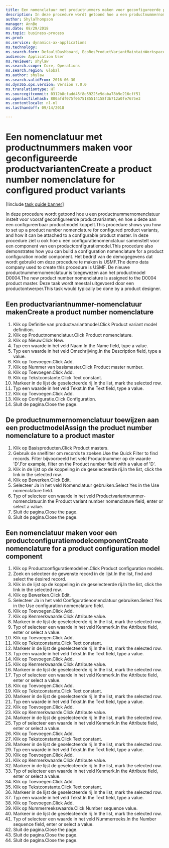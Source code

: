 ```yaml
--- 
title: Een nomenclatuur met productnummers maken voor geconfigureerde productvarianten
description: In deze procedure wordt getoond hoe u een productnummernomenclatuur instelt voor vooraf geconfigureerde productvarianten, en hoe u deze aan een configureerbaar productmodel koppelt.
author: ShylaThompson
manager: AnnBe
ms.date: 08/29/2018
ms.topic: business-process
ms.prod: 
ms.service: dynamics-ax-applications
ms.technology: 
ms.search.form: DefaultDashboard, EcoResProductVariantMaintainWorkspace, EcoResNomenclature, EcoResProductListPage, EcoResProductDetails, PCProductConfigurationModelListPage, PCProductConfigurationModelDetails
audience: Application User
ms.reviewer: shylaw
ms.search.scope: Core, Operations
ms.search.region: Global
ms.author: shylaw
ms.search.validFrom: 2016-06-30
ms.dyn365.ops.version: Version 7.0.0
ms.translationtype: HT
ms.sourcegitcommit: 0312b8cfadd45f8e59225e9daba78b9e216cff51
ms.openlocfilehash: 800afdf075f0675185514158f3b712a0fe7675e3
ms.contentlocale: nl-nl
ms.lasthandoff: 09/14/2018

---
```

# <a name="create-a-product-number-nomenclature-for-configured-product-variants"></a><span data-ttu-id="a4ebc-103">Een nomenclatuur met productnummers maken voor geconfigureerde productvarianten</span><span class="sxs-lookup"><span data-stu-id="a4ebc-103">Create a product number nomenclature for configured product variants</span></span>

[!include [task guide banner](../../includes/task-guide-banner.md)]

<span data-ttu-id="a4ebc-104">In deze procedure wordt getoond hoe u een productnummernomenclatuur instelt voor vooraf geconfigureerde productvarianten, en hoe u deze aan een configureerbaar productmodel koppelt.</span><span class="sxs-lookup"><span data-stu-id="a4ebc-104">This procedure shows you how to set up a product number nomenclature for configured product variants, and how it can be attached to a configurable product master.</span></span> <span data-ttu-id="a4ebc-105">In deze procedure ziet u ook hoe u een configuratienomenclatuur samenstelt voor een component van een productconfiguratiemodel.</span><span class="sxs-lookup"><span data-stu-id="a4ebc-105">This procedure also demonstrates how you can build a configuration nomenclature for a product configuration model component.</span></span> <span data-ttu-id="a4ebc-106">Het bedrijf van de demogegevens dat wordt gebruikt om deze procedure te maken is USMF.</span><span class="sxs-lookup"><span data-stu-id="a4ebc-106">The demo data company used to create this procedure is USMF.</span></span> <span data-ttu-id="a4ebc-107">De nieuwe productnummernomenclatuur is toegewezen aan het productmodel D0004.</span><span class="sxs-lookup"><span data-stu-id="a4ebc-107">The new product number nomenclature is assigned to the D0004 product master.</span></span> <span data-ttu-id="a4ebc-108">Deze taak wordt meestal uitgevoerd door een productontwerper.</span><span class="sxs-lookup"><span data-stu-id="a4ebc-108">This task would typically be done by a product designer.</span></span>


## <a name="create-a-product-number-nomenclature"></a><span data-ttu-id="a4ebc-109">Een productvariantnummer-nomenclatuur maken</span><span class="sxs-lookup"><span data-stu-id="a4ebc-109">Create a product number nomenclature</span></span>
1. <span data-ttu-id="a4ebc-110">Klik op Definitie van productvariantmodel.</span><span class="sxs-lookup"><span data-stu-id="a4ebc-110">Click Product variant model definition.</span></span>
2. <span data-ttu-id="a4ebc-111">Klik op Productnomenclatuur.</span><span class="sxs-lookup"><span data-stu-id="a4ebc-111">Click Product nomenclature.</span></span>
3. <span data-ttu-id="a4ebc-112">Klik op Nieuw.</span><span class="sxs-lookup"><span data-stu-id="a4ebc-112">Click New.</span></span>
4. <span data-ttu-id="a4ebc-113">Typ een waarde in het veld Naam.</span><span class="sxs-lookup"><span data-stu-id="a4ebc-113">In the Name field, type a value.</span></span>
5. <span data-ttu-id="a4ebc-114">Typ een waarde in het veld Omschrijving.</span><span class="sxs-lookup"><span data-stu-id="a4ebc-114">In the Description field, type a value.</span></span>
6. <span data-ttu-id="a4ebc-115">Klik op Toevoegen.</span><span class="sxs-lookup"><span data-stu-id="a4ebc-115">Click Add.</span></span>
7. <span data-ttu-id="a4ebc-116">Klik op Nummer van basismaster.</span><span class="sxs-lookup"><span data-stu-id="a4ebc-116">Click Product master number.</span></span>
8. <span data-ttu-id="a4ebc-117">Klik op Toevoegen.</span><span class="sxs-lookup"><span data-stu-id="a4ebc-117">Click Add.</span></span>
9. <span data-ttu-id="a4ebc-118">Klik op Tekstconstante.</span><span class="sxs-lookup"><span data-stu-id="a4ebc-118">Click Text constant.</span></span>
10. <span data-ttu-id="a4ebc-119">Markeer in de lijst de geselecteerde rij.</span><span class="sxs-lookup"><span data-stu-id="a4ebc-119">In the list, mark the selected row.</span></span>
11. <span data-ttu-id="a4ebc-120">Typ een waarde in het veld Tekst.</span><span class="sxs-lookup"><span data-stu-id="a4ebc-120">In the Text field, type a value.</span></span>
12. <span data-ttu-id="a4ebc-121">Klik op Toevoegen.</span><span class="sxs-lookup"><span data-stu-id="a4ebc-121">Click Add.</span></span>
13. <span data-ttu-id="a4ebc-122">Klik op Configuratie.</span><span class="sxs-lookup"><span data-stu-id="a4ebc-122">Click Configuration.</span></span>
14. <span data-ttu-id="a4ebc-123">Sluit de pagina.</span><span class="sxs-lookup"><span data-stu-id="a4ebc-123">Close the page.</span></span>

## <a name="assign-the-product-number-nomenclature-to-a-product-master"></a><span data-ttu-id="a4ebc-124">De productnummernomenclatuur toewijzen aan een productmodel</span><span class="sxs-lookup"><span data-stu-id="a4ebc-124">Assign the product number nomenclature to a product master</span></span>
1. <span data-ttu-id="a4ebc-125">Klik op Basisproducten.</span><span class="sxs-lookup"><span data-stu-id="a4ebc-125">Click Product masters.</span></span>
2. <span data-ttu-id="a4ebc-126">Gebruik de snelfilter om records te zoeken.</span><span class="sxs-lookup"><span data-stu-id="a4ebc-126">Use the Quick Filter to find records.</span></span> <span data-ttu-id="a4ebc-127">Filter bijvoorbeeld het veld Productnummer op de waarde 'D'.</span><span class="sxs-lookup"><span data-stu-id="a4ebc-127">For example, filter on the Product number field with a value of 'D'.</span></span>
3. <span data-ttu-id="a4ebc-128">Klik in de lijst op de koppeling in de geselecteerde rij.</span><span class="sxs-lookup"><span data-stu-id="a4ebc-128">In the list, click the link in the selected row.</span></span>
4. <span data-ttu-id="a4ebc-129">Klik op Bewerken.</span><span class="sxs-lookup"><span data-stu-id="a4ebc-129">Click Edit.</span></span>
5. <span data-ttu-id="a4ebc-130">Selecteer Ja in het veld Nomenclatuur gebruiken.</span><span class="sxs-lookup"><span data-stu-id="a4ebc-130">Select Yes in the Use nomenclature field.</span></span>
6. <span data-ttu-id="a4ebc-131">Typ of selecteer een waarde in het veld Productvariantnummer-nomenclatuur.</span><span class="sxs-lookup"><span data-stu-id="a4ebc-131">In the Product variant number nomenclature field, enter or select a value.</span></span>
7. <span data-ttu-id="a4ebc-132">Sluit de pagina.</span><span class="sxs-lookup"><span data-stu-id="a4ebc-132">Close the page.</span></span>
8. <span data-ttu-id="a4ebc-133">Sluit de pagina.</span><span class="sxs-lookup"><span data-stu-id="a4ebc-133">Close the page.</span></span>

## <a name="create-nomenclature-for-a-product-configuration-model-component"></a><span data-ttu-id="a4ebc-134">Een nomenclatuur maken voor een productconfiguratiemodelcomponent</span><span class="sxs-lookup"><span data-stu-id="a4ebc-134">Create nomenclature for a product configuration model component</span></span>
1. <span data-ttu-id="a4ebc-135">Klik op Productconfiguratiemodellen.</span><span class="sxs-lookup"><span data-stu-id="a4ebc-135">Click Product configuration models.</span></span>
2. <span data-ttu-id="a4ebc-136">Zoek en selecteer de gewenste record in de lijst.</span><span class="sxs-lookup"><span data-stu-id="a4ebc-136">In the list, find and select the desired record.</span></span>
3. <span data-ttu-id="a4ebc-137">Klik in de lijst op de koppeling in de geselecteerde rij.</span><span class="sxs-lookup"><span data-stu-id="a4ebc-137">In the list, click the link in the selected row.</span></span>
4. <span data-ttu-id="a4ebc-138">Klik op Bewerken.</span><span class="sxs-lookup"><span data-stu-id="a4ebc-138">Click Edit.</span></span>
5. <span data-ttu-id="a4ebc-139">Selecteer Ja in het veld Configuratienomenclatuur gebruiken.</span><span class="sxs-lookup"><span data-stu-id="a4ebc-139">Select Yes in the Use configuration nomenclature field.</span></span>
6. <span data-ttu-id="a4ebc-140">Klik op Toevoegen.</span><span class="sxs-lookup"><span data-stu-id="a4ebc-140">Click Add.</span></span>
7. <span data-ttu-id="a4ebc-141">Klik op Kenmerkwaarde.</span><span class="sxs-lookup"><span data-stu-id="a4ebc-141">Click Attribute value.</span></span>
8. <span data-ttu-id="a4ebc-142">Markeer in de lijst de geselecteerde rij.</span><span class="sxs-lookup"><span data-stu-id="a4ebc-142">In the list, mark the selected row.</span></span>
9. <span data-ttu-id="a4ebc-143">Typ of selecteer een waarde in het veld Kenmerk.</span><span class="sxs-lookup"><span data-stu-id="a4ebc-143">In the Attribute field, enter or select a value.</span></span>
10. <span data-ttu-id="a4ebc-144">Klik op Toevoegen.</span><span class="sxs-lookup"><span data-stu-id="a4ebc-144">Click Add.</span></span>
11. <span data-ttu-id="a4ebc-145">Klik op Tekstconstante.</span><span class="sxs-lookup"><span data-stu-id="a4ebc-145">Click Text constant.</span></span>
12. <span data-ttu-id="a4ebc-146">Markeer in de lijst de geselecteerde rij.</span><span class="sxs-lookup"><span data-stu-id="a4ebc-146">In the list, mark the selected row.</span></span>
13. <span data-ttu-id="a4ebc-147">Typ een waarde in het veld Tekst.</span><span class="sxs-lookup"><span data-stu-id="a4ebc-147">In the Text field, type a value.</span></span>
14. <span data-ttu-id="a4ebc-148">Klik op Toevoegen.</span><span class="sxs-lookup"><span data-stu-id="a4ebc-148">Click Add.</span></span>
15. <span data-ttu-id="a4ebc-149">Klik op Kenmerkwaarde.</span><span class="sxs-lookup"><span data-stu-id="a4ebc-149">Click Attribute value.</span></span>
16. <span data-ttu-id="a4ebc-150">Markeer in de lijst de geselecteerde rij.</span><span class="sxs-lookup"><span data-stu-id="a4ebc-150">In the list, mark the selected row.</span></span>
17. <span data-ttu-id="a4ebc-151">Typ of selecteer een waarde in het veld Kenmerk.</span><span class="sxs-lookup"><span data-stu-id="a4ebc-151">In the Attribute field, enter or select a value.</span></span>
18. <span data-ttu-id="a4ebc-152">Klik op Toevoegen.</span><span class="sxs-lookup"><span data-stu-id="a4ebc-152">Click Add.</span></span>
19. <span data-ttu-id="a4ebc-153">Klik op Tekstconstante.</span><span class="sxs-lookup"><span data-stu-id="a4ebc-153">Click Text constant.</span></span>
20. <span data-ttu-id="a4ebc-154">Markeer in de lijst de geselecteerde rij.</span><span class="sxs-lookup"><span data-stu-id="a4ebc-154">In the list, mark the selected row.</span></span>
21. <span data-ttu-id="a4ebc-155">Typ een waarde in het veld Tekst.</span><span class="sxs-lookup"><span data-stu-id="a4ebc-155">In the Text field, type a value.</span></span>
22. <span data-ttu-id="a4ebc-156">Klik op Toevoegen.</span><span class="sxs-lookup"><span data-stu-id="a4ebc-156">Click Add.</span></span>
23. <span data-ttu-id="a4ebc-157">Klik op Kenmerkwaarde.</span><span class="sxs-lookup"><span data-stu-id="a4ebc-157">Click Attribute value.</span></span>
24. <span data-ttu-id="a4ebc-158">Markeer in de lijst de geselecteerde rij.</span><span class="sxs-lookup"><span data-stu-id="a4ebc-158">In the list, mark the selected row.</span></span>
25. <span data-ttu-id="a4ebc-159">Typ of selecteer een waarde in het veld Kenmerk.</span><span class="sxs-lookup"><span data-stu-id="a4ebc-159">In the Attribute field, enter or select a value.</span></span>
26. <span data-ttu-id="a4ebc-160">Klik op Toevoegen.</span><span class="sxs-lookup"><span data-stu-id="a4ebc-160">Click Add.</span></span>
27. <span data-ttu-id="a4ebc-161">Klik op Tekstconstante.</span><span class="sxs-lookup"><span data-stu-id="a4ebc-161">Click Text constant.</span></span>
28. <span data-ttu-id="a4ebc-162">Markeer in de lijst de geselecteerde rij.</span><span class="sxs-lookup"><span data-stu-id="a4ebc-162">In the list, mark the selected row.</span></span>
29. <span data-ttu-id="a4ebc-163">Typ een waarde in het veld Tekst.</span><span class="sxs-lookup"><span data-stu-id="a4ebc-163">In the Text field, type a value.</span></span>
30. <span data-ttu-id="a4ebc-164">Klik op Toevoegen.</span><span class="sxs-lookup"><span data-stu-id="a4ebc-164">Click Add.</span></span>
31. <span data-ttu-id="a4ebc-165">Klik op Kenmerkwaarde.</span><span class="sxs-lookup"><span data-stu-id="a4ebc-165">Click Attribute value.</span></span>
32. <span data-ttu-id="a4ebc-166">Markeer in de lijst de geselecteerde rij.</span><span class="sxs-lookup"><span data-stu-id="a4ebc-166">In the list, mark the selected row.</span></span>
33. <span data-ttu-id="a4ebc-167">Typ of selecteer een waarde in het veld Kenmerk.</span><span class="sxs-lookup"><span data-stu-id="a4ebc-167">In the Attribute field, enter or select a value.</span></span>
34. <span data-ttu-id="a4ebc-168">Klik op Toevoegen.</span><span class="sxs-lookup"><span data-stu-id="a4ebc-168">Click Add.</span></span>
35. <span data-ttu-id="a4ebc-169">Klik op Tekstconstante.</span><span class="sxs-lookup"><span data-stu-id="a4ebc-169">Click Text constant.</span></span>
36. <span data-ttu-id="a4ebc-170">Markeer in de lijst de geselecteerde rij.</span><span class="sxs-lookup"><span data-stu-id="a4ebc-170">In the list, mark the selected row.</span></span>
37. <span data-ttu-id="a4ebc-171">Typ een waarde in het veld Tekst.</span><span class="sxs-lookup"><span data-stu-id="a4ebc-171">In the Text field, type a value.</span></span>
38. <span data-ttu-id="a4ebc-172">Klik op Toevoegen.</span><span class="sxs-lookup"><span data-stu-id="a4ebc-172">Click Add.</span></span>
39. <span data-ttu-id="a4ebc-173">Klik op Nummerreekswaarde.</span><span class="sxs-lookup"><span data-stu-id="a4ebc-173">Click Number sequence value.</span></span>
40. <span data-ttu-id="a4ebc-174">Markeer in de lijst de geselecteerde rij.</span><span class="sxs-lookup"><span data-stu-id="a4ebc-174">In the list, mark the selected row.</span></span>
41. <span data-ttu-id="a4ebc-175">Typ of selecteer een waarde in het veld Nummerreeks.</span><span class="sxs-lookup"><span data-stu-id="a4ebc-175">In the Number sequence field, enter or select a value.</span></span>
42. <span data-ttu-id="a4ebc-176">Sluit de pagina.</span><span class="sxs-lookup"><span data-stu-id="a4ebc-176">Close the page.</span></span>
43. <span data-ttu-id="a4ebc-177">Sluit de pagina.</span><span class="sxs-lookup"><span data-stu-id="a4ebc-177">Close the page.</span></span>
44. <span data-ttu-id="a4ebc-178">Sluit de pagina.</span><span class="sxs-lookup"><span data-stu-id="a4ebc-178">Close the page.</span></span>


